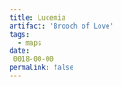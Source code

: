 ```yaml
---
title: Lucemia
artifact: 'Brooch of Love'
tags:
  - maps
date:
 0018-00-00
permalink: false
---
```

